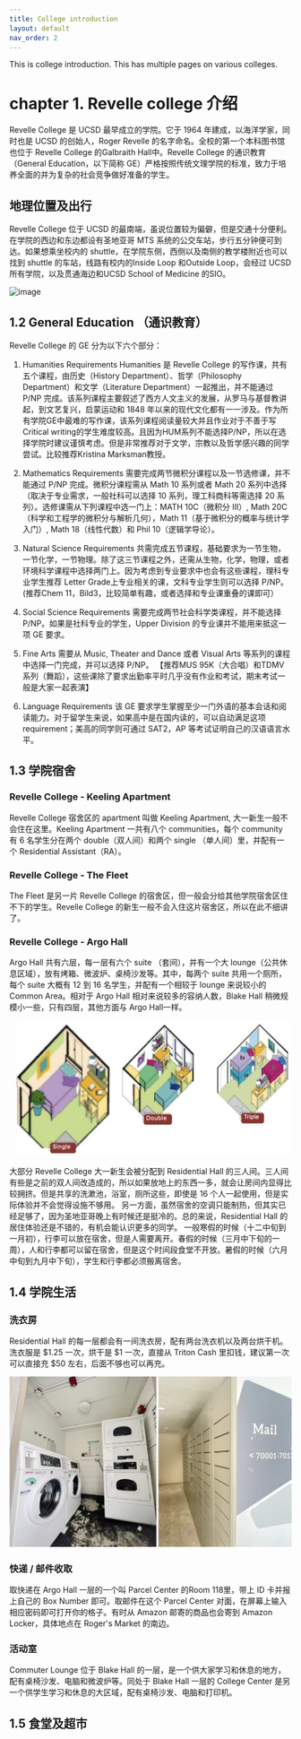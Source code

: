 ```yaml
---
title: College introduction
layout: default
nav_order: 2
---
```



This is college introduction. 
This has multiple pages on various colleges. 

# chapter 1. Revelle college 介绍
Revelle College 是 UCSD 最早成立的学院。它于 1964 年建成，以海洋学家，同时也是 UCSD 的创始人，Roger Revelle 的名字命名。全校的第一个本科图书馆也位于 Revelle College 的Galbraith Hall中。Revelle College 的通识教育（General Education，以下简称 GE）严格按照传统文理学院的标准，致力于培养全面的并为复杂的社会竞争做好准备的学生。
## 地理位置及出行
Revelle College 位于 UCSD 的最南端，虽说位置较为偏僻，但是交通十分便利。在学院的西边和东边都设有圣地亚哥 MTS 系统的公交车站，步行五分钟便可到达。如果想乘坐校内的 shuttle，在学院东侧，西侧以及南侧的教学楼附近也可以找到 shuttle 的车站，线路有校内的Inside Loop 和Outside Loop，会经过 UCSD 所有学院，以及贯通海边和UCSD School of Medicine 的SIO。

<img width="166" alt="image" src="https://github.com/ucsd-cssa-official/city-to-journey/assets/108479759/78fb2d20-635c-4d02-ba2f-6314a40f6cef">

## 1.2 General Education （通识教育）
Revelle College 的 GE 分为以下六个部分：

1. Humanities Requirements
    Humanities 是 Revelle College 的写作课，共有五个课程，由历史（History Department）、哲学（Philosophy Department）和文学（Literature Department）一起推出，并不能通过 P/NP 完成。该系列课程主要叙述了西方人文主义的发展，从罗马与基督教讲起，到文艺复兴，启蒙运动和 1848 年以来的现代文化都有一一涉及。作为所有学院GE中最难的写作课，该系列课程阅读量较大并且作业对于不善于写Critical writing的学生难度较高。且因为HUM系列不能选择P/NP，所以在选择学院时建议谨慎考虑。但是非常推荐对于文学，宗教以及哲学感兴趣的同学尝试。比较推荐Kristina Marksman教授。

2. Mathematics Requirements
    需要完成两节微积分课程以及一节选修课，并不能通过 P/NP 完成。微积分课程需从 Math 10 系列或者 Math 20 系列中选择（取决于专业需求，一般社科可以选择 10 系列，理工科商科等需选择 20 系列）。选修课需从下列课程中选一门上：MATH 10C（微积分 III）, Math 20C（科学和工程学的微积分与解析几何），Math 11（基于微积分的概率与统计学入门）, Math 18（线性代数）和 Phil 10（逻辑学导论）。

3. Natural Science Requirements
    共需完成五节课程，基础要求为一节生物，一节化学，一节物理。除了这三节课程之外，还需从生物，化学，物理，或者环境科学课程中选择两门上。因为考虑到专业要求中也会有这些课程，理科专业学生推荐 Letter Grade上专业相关的课，文科专业学生则可以选择 P/NP。
    (推荐Chem 11，Bild3，比较简单有趣，或者选择和专业课重叠的课即可）

4. Social Science Requirements
    需要完成两节社会科学类课程，并不能选择 P/NP。如果是社科专业的学生，Upper Division 的专业课并不能用来抵这一项 GE 要求。

5. Fine Arts
    需要从 Music, Theater and Dance 或者 Visual Arts 等系列的课程中选择一门完成，并可以选择 P/NP。
    【推荐MUS 95K（大合唱）和TDMV系列（舞蹈），这些课除了要求出勤率平时几乎没有作业和考试，期末考试一般是大家一起表演】

6. Language Requirements
    该 GE 要求学生掌握至少一门外语的基本会话和阅读能力。对于留学生来说，如果高中是在国内读的，可以自动满足这项requirement；美高的同学则可通过 SAT2，AP 等考试证明自己的汉语语言水平。

## 1.3 学院宿舍
### Revelle College - Keeling Apartment
Revelle College 宿舍区的 apartment 叫做 Keeling Apartment, 大一新生一般不会住在这里。Keeling Apartment 一共有八个 communities，每个 community 有 6 名学生分在两个 double（双人间）和两个 single （单人间）里，并配有一个 Residential Assistant（RA）。

### Revelle College - The Fleet
The Fleet 是另一片 Revelle College 的宿舍区，但一般会分给其他学院宿舍区住不下的学生。Revelle College 的新生一般不会入住这片宿舍区，所以在此不细讲了。

### Revelle College - Argo Hall
Argo Hall 共有六层，每一层有六个 suite （套间），并有一个大 lounge（公共休息区域），放有烤箱、微波炉、桌椅沙发等。其中，每两个 suite 共用一个厕所，每个 suite 大概有 12 到 16 名学生，并配有一个相较于 lounge 来说较小的 Common Area。相对于 Argo Hall 相对来说较多的容纳人数，Blake Hall 稍微规模小一些，只有四层，其他方面与 Argo Hall一样。

![Alt text](../../images/college_intros/muir_selections/revelle-image1.png)

大部分 Revelle College 大一新生会被分配到 Residential Hall 的三人间。三人间有些是之前的双人间改造成的，所以如果放地上的东西一多，就会让房间内显得比较拥挤。但是共享的洗漱池，浴室，厕所这些，即使是 16 个人一起使用，但是实际体验并不会觉得设施不够用。
另一方面，虽然宿舍的空调只能制热，但其实已经足够了，因为圣地亚哥晚上有时候还是挺冷的。总的来说，Residential Hall 的居住体验还是不错的，有机会能认识更多的同学。
一般寒假的时候（十二中旬到一月初），行李可以放在宿舍，但是人需要离开。春假的时候（三月中下旬的一周），人和行李都可以留在宿舍，但是这个时间段食堂不开放。暑假的时候（六月中旬到九月中下旬），学生和行李都必须搬离宿舍。  

## 1.4 学院生活
### 洗衣房
Residential Hall 的每一层都会有一间洗衣房，配有两台洗衣机以及两台烘干机。洗衣服是 $1.25 一次，烘干是 $1 一次，直接从 Triton Cash 里扣钱，建议第一次可以直接充 $50 左右，后面不够也可以再充。

![Alt text](../../images/college_intros/muir_selections/revelle-image2.png)

### 快递 / 邮件收取
取快递在 Argo Hall 一层的一个叫 Parcel Center 的Room 118里，带上 ID 卡并报上自己的 Box Number 即可。取邮件在这个 Parcel Center 对面，在屏幕上输入相应密码即可打开你的格子。有时从 Amazon 邮寄的商品也会寄到 Amazon Locker，具体地点在 Roger's Market 的南边。

### 活动室
Commuter Lounge 位于 Blake Hall 的一层，是一个供大家学习和休息的地方，配有桌椅沙发、电脑和微波炉等。同处于 Blake Hall 一层的 College Center 是另一个供学生学习和休息的大区域，配有桌椅沙发、电脑和打印机。

## 1.5 食堂及超市




